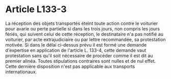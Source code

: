 # Article L133-3

La réception des objets transportés éteint toute action contre le voiturier pour avarie ou perte partielle si dans les trois jours, non compris les jours fériés, qui suivent celui de cette réception, le destinataire n'a pas notifié au voiturier, par acte extrajudiciaire ou par lettre recommandée, sa protestation motivée.   Si dans le délai ci-dessus prévu il est formé une demande d'expertise en application de l'article L. 133-4, cette demande vaut protestation sans qu'il soit nécessaire de procéder comme il est dit au premier alinéa.   Toutes stipulations contraires sont nulles et de nul effet. Cette dernière disposition n'est pas applicable aux transports internationaux.